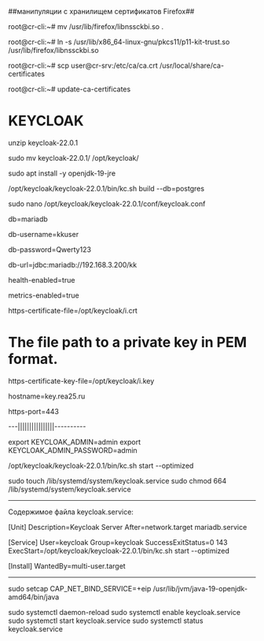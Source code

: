##манипуляции с хранилищем сертификатов Firefox##

root@cr-cli:~# mv /usr/lib/firefox/libnssckbi.so .

root@cr-cli:~# ln -s /usr/lib/x86_64-linux-gnu/pkcs11/p11-kit-trust.so /usr/lib/firefox/libnssckbi.so

root@cr-cli:~# scp user@cr-srv:/etc/ca/ca.crt /usr/local/share/ca-certificates

root@cr-cli:~# update-ca-certificates

# KEYCLOAK

unzip keycloak-22.0.1

sudo mv keycloak-22.0.1/ /opt/keycloak/

sudo apt install -y openjdk-19-jre

/opt/keycloak/keycloak-22.0.1/bin/kc.sh build --db=postgres

sudo nano /opt/keycloak/keycloak-22.0.1/conf/keycloak.conf

db=mariadb 

db-username=kkuser  

db-password=Qwerty123

db-url=jdbc:mariadb://192.168.3.200/kk      

health-enabled=true

metrics-enabled=true

https-certificate-file=/opt/keycloak/i.crt

# The file path to a private key in PEM format.
https-certificate-key-file=/opt/keycloak/i.key

hostname=key.rea25.ru

https-port=443

---||||||||||||||||----------

export KEYCLOAK_ADMIN=admin
export KEYCLOAK_ADMIN_PASSWORD=admin

/opt/keycloak/keycloak-22.0.1/bin/kc.sh start --optimized

sudo touch /lib/systemd/system/keycloak.service
sudo chmod 664 /lib/systemd/system/keycloak.service

------------------------------------------------------------------------
Содержимое файла keycloak.service:

[Unit]
Description=Keycloak Server
After=network.target mariadb.service

[Service]
User=keycloak
Group=keycloak
SuccessExitStatus=0 143
ExecStart=/opt/keycloak/keycloak-22.0.1/bin/kc.sh start --optimized

[Install]
WantedBy=multi-user.target

----------------------------------------------------------------------

sudo setcap CAP_NET_BIND_SERVICE=+eip /usr/lib/jvm/java-19-openjdk-amd64/bin/java

sudo systemctl daemon-reload
sudo systemctl enable keycloak.service
sudo systemctl start keycloak.service
sudo systemctl status keycloak.service
